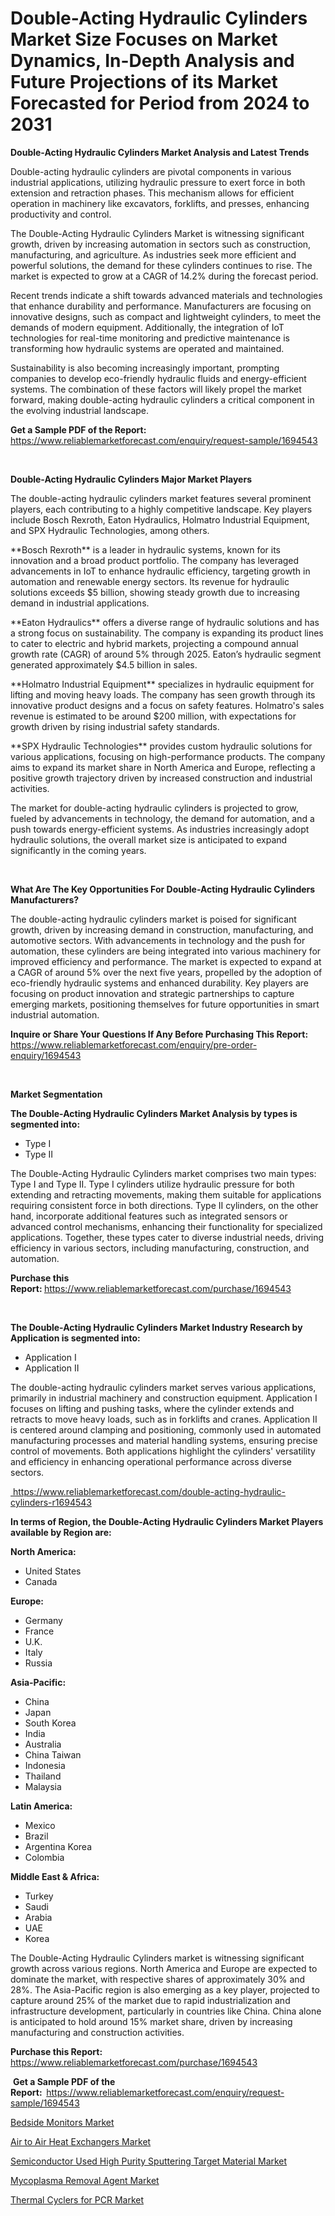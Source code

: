 <p><h1>Double-Acting Hydraulic Cylinders Market Size Focuses on Market Dynamics, In-Depth Analysis and Future Projections of its Market Forecasted for Period from 2024 to 2031</h1></p><p><strong>Double-Acting Hydraulic Cylinders Market Analysis and Latest Trends</strong></p>
<p><p>Double-acting hydraulic cylinders are pivotal components in various industrial applications, utilizing hydraulic pressure to exert force in both extension and retraction phases. This mechanism allows for efficient operation in machinery like excavators, forklifts, and presses, enhancing productivity and control.</p><p>The Double-Acting Hydraulic Cylinders Market is witnessing significant growth, driven by increasing automation in sectors such as construction, manufacturing, and agriculture. As industries seek more efficient and powerful solutions, the demand for these cylinders continues to rise. The market is expected to grow at a CAGR of 14.2% during the forecast period. </p><p>Recent trends indicate a shift towards advanced materials and technologies that enhance durability and performance. Manufacturers are focusing on innovative designs, such as compact and lightweight cylinders, to meet the demands of modern equipment. Additionally, the integration of IoT technologies for real-time monitoring and predictive maintenance is transforming how hydraulic systems are operated and maintained. </p><p>Sustainability is also becoming increasingly important, prompting companies to develop eco-friendly hydraulic fluids and energy-efficient systems. The combination of these factors will likely propel the market forward, making double-acting hydraulic cylinders a critical component in the evolving industrial landscape.</p></p>
<p><strong>Get a Sample PDF of the Report:&nbsp;</strong> <a href="https://www.reliablemarketforecast.com/enquiry/request-sample/1694543?utm_campaign=1117&utm_medium=2&utm_source=Github&utm_content=ia&utm_term=05112024&utm_id=double-acting-hydraulic-cylinders">https://www.reliablemarketforecast.com/enquiry/request-sample/1694543</a></p>
<p>&nbsp;</p>
<p><strong>Double-Acting Hydraulic Cylinders Major Market Players</strong></p>
<p><p>The double-acting hydraulic cylinders market features several prominent players, each contributing to a highly competitive landscape. Key players include Bosch Rexroth, Eaton Hydraulics, Holmatro Industrial Equipment, and SPX Hydraulic Technologies, among others. </p><p>**Bosch Rexroth** is a leader in hydraulic systems, known for its innovation and a broad product portfolio. The company has leveraged advancements in IoT to enhance hydraulic efficiency, targeting growth in automation and renewable energy sectors. Its revenue for hydraulic solutions exceeds $5 billion, showing steady growth due to increasing demand in industrial applications.</p><p>**Eaton Hydraulics** offers a diverse range of hydraulic solutions and has a strong focus on sustainability. The company is expanding its product lines to cater to electric and hybrid markets, projecting a compound annual growth rate (CAGR) of around 5% through 2025. Eaton’s hydraulic segment generated approximately $4.5 billion in sales.</p><p>**Holmatro Industrial Equipment** specializes in hydraulic equipment for lifting and moving heavy loads. The company has seen growth through its innovative product designs and a focus on safety features. Holmatro's sales revenue is estimated to be around $200 million, with expectations for growth driven by rising industrial safety standards.</p><p>**SPX Hydraulic Technologies** provides custom hydraulic solutions for various applications, focusing on high-performance products. The company aims to expand its market share in North America and Europe, reflecting a positive growth trajectory driven by increased construction and industrial activities.</p><p>The market for double-acting hydraulic cylinders is projected to grow, fueled by advancements in technology, the demand for automation, and a push towards energy-efficient systems. As industries increasingly adopt hydraulic solutions, the overall market size is anticipated to expand significantly in the coming years.</p></p>
<p>&nbsp;</p>
<p><strong>What Are The Key Opportunities For Double-Acting Hydraulic Cylinders Manufacturers?</strong></p>
<p><p>The double-acting hydraulic cylinders market is poised for significant growth, driven by increasing demand in construction, manufacturing, and automotive sectors. With advancements in technology and the push for automation, these cylinders are being integrated into various machinery for improved efficiency and performance. The market is expected to expand at a CAGR of around 5% over the next five years, propelled by the adoption of eco-friendly hydraulic systems and enhanced durability. Key players are focusing on product innovation and strategic partnerships to capture emerging markets, positioning themselves for future opportunities in smart industrial automation.</p></p>
<p><strong>Inquire or Share Your Questions If Any Before Purchasing This Report:</strong> <a href="https://www.reliablemarketforecast.com/enquiry/pre-order-enquiry/1694543?utm_campaign=1117&utm_medium=2&utm_source=Github&utm_content=ia&utm_term=05112024&utm_id=double-acting-hydraulic-cylinders">https://www.reliablemarketforecast.com/enquiry/pre-order-enquiry/1694543</a></p>
<p>&nbsp;</p>
<p><strong>Market Segmentation</strong></p>
<p><strong>The Double-Acting Hydraulic Cylinders Market Analysis by types is segmented into:</strong></p>
<p><ul><li>Type I</li><li>Type II</li></ul></p>
<p><p>The Double-Acting Hydraulic Cylinders market comprises two main types: Type I and Type II. Type I cylinders utilize hydraulic pressure for both extending and retracting movements, making them suitable for applications requiring consistent force in both directions. Type II cylinders, on the other hand, incorporate additional features such as integrated sensors or advanced control mechanisms, enhancing their functionality for specialized applications. Together, these types cater to diverse industrial needs, driving efficiency in various sectors, including manufacturing, construction, and automation.</p></p>
<p><strong>Purchase this Report:&nbsp;</strong><a href="https://www.reliablemarketforecast.com/purchase/1694543?utm_campaign=1117&utm_medium=2&utm_source=Github&utm_content=ia&utm_term=05112024&utm_id=double-acting-hydraulic-cylinders">https://www.reliablemarketforecast.com/purchase/1694543</a></p>
<p>&nbsp;</p>
<p><strong>The Double-Acting Hydraulic Cylinders Market Industry Research by Application is segmented into:</strong></p>
<p><ul><li>Application I</li><li>Application II</li></ul></p>
<p><p>The double-acting hydraulic cylinders market serves various applications, primarily in industrial machinery and construction equipment. Application I focuses on lifting and pushing tasks, where the cylinder extends and retracts to move heavy loads, such as in forklifts and cranes. Application II is centered around clamping and positioning, commonly used in automated manufacturing processes and material handling systems, ensuring precise control of movements. Both applications highlight the cylinders' versatility and efficiency in enhancing operational performance across diverse sectors.</p></p>
<p><a href="https://www.reliablemarketforecast.com/double-acting-hydraulic-cylinders-r1694543?utm_campaign=1117&utm_medium=2&utm_source=Github&utm_content=ia&utm_term=05112024&utm_id=double-acting-hydraulic-cylinders">&nbsp;https://www.reliablemarketforecast.com/double-acting-hydraulic-cylinders-r1694543</a></p>
<p><strong>In terms of Region, the Double-Acting Hydraulic Cylinders Market Players available by Region are:</strong></p>
<p>
    <p> <strong> North America: </strong>
        <ul>
            <li>United States</li>
            <li>Canada</li>
        </ul>
        </p> 
    <p> <strong> Europe: </strong>
        <ul>
            <li>Germany</li>
            <li>France</li>
            <li>U.K.</li>
            <li>Italy</li>
            <li>Russia</li>
        </ul>
        </p> 
    <p> <strong> Asia-Pacific: </strong>
        <ul>
            <li>China</li>
            <li>Japan</li>
            <li>South Korea</li>
            <li>India</li>
            <li>Australia</li>
            <li>China Taiwan</li>
            <li>Indonesia</li>
            <li>Thailand</li>
            <li>Malaysia</li>
        </ul>
        </p> 
    <p> <strong> Latin America: </strong>
        <ul>
            <li>Mexico</li>
            <li>Brazil</li>
            <li>Argentina Korea</li>
            <li>Colombia</li>
        </ul>
        </p> 
    <p> <strong> Middle East & Africa: </strong>
        <ul>
            <li>Turkey</li>
            <li>Saudi</li>
            <li>Arabia</li>
            <li>UAE</li>
            <li>Korea</li>
        </ul>
    </p>
    </p>
<p><p>The Double-Acting Hydraulic Cylinders market is witnessing significant growth across various regions. North America and Europe are expected to dominate the market, with respective shares of approximately 30% and 28%. The Asia-Pacific region is also emerging as a key player, projected to capture around 25% of the market due to rapid industrialization and infrastructure development, particularly in countries like China. China alone is anticipated to hold around 15% market share, driven by increasing manufacturing and construction activities.</p></p>
<p><strong>Purchase this Report: </strong><a href="https://www.reliablemarketforecast.com/purchase/1694543?utm_campaign=1117&utm_medium=2&utm_source=Github&utm_content=ia&utm_term=05112024&utm_id=double-acting-hydraulic-cylinders">https://www.reliablemarketforecast.com/purchase/1694543</a></p>
<p>&nbsp;<strong>Get a Sample PDF of the Report:&nbsp;&nbsp;</strong><a href="https://www.reliablemarketforecast.com/enquiry/request-sample/1694543?utm_campaign=1117&utm_medium=2&utm_source=Github&utm_content=ia&utm_term=05112024&utm_id=double-acting-hydraulic-cylinders">https://www.reliablemarketforecast.com/enquiry/request-sample/1694543</a></p>
<p><strong></strong></p>
<p><p><a href="https://issuu.com/reportprime-2/docs/bedside-monitors-market-size-2030.p_b67ff44ce2f942?utm_campaign=1117&utm_medium=2&utm_source=Github&utm_content=ia&utm_term=05112024&utm_id=double-acting-hydraulic-cylinders">Bedside Monitors Market</a></p><p><a href="https://github.com/cairotmbrowne3cq/Market-Research-Report-List-1/blob/main/air-to-air-heat-exchangers-market.md?utm_campaign=1117&utm_medium=2&utm_source=Github&utm_content=ia&utm_term=05112024&utm_id=double-acting-hydraulic-cylinders">Air to Air Heat Exchangers Market</a></p><p><a href="https://github.com/siennagx1ahafter/Market-Research-Report-List-1/blob/main/semiconductor-used-high-purity-sputtering-target-material-market.md?utm_campaign=1117&utm_medium=2&utm_source=Github&utm_content=ia&utm_term=05112024&utm_id=double-acting-hydraulic-cylinders">Semiconductor Used High Purity Sputtering Target Material Market</a></p><p><a href="https://github.com/deshawnj39lau/Market-Research-Report-List-1/blob/main/mycoplasma-removal-agent-market.md?utm_campaign=1117&utm_medium=2&utm_source=Github&utm_content=ia&utm_term=05112024&utm_id=double-acting-hydraulic-cylinders">Mycoplasma Removal Agent Market</a></p><p><a href="https://github.com/b9uxfeyen/Market-Research-Report-List-1/blob/main/thermal-cyclers-for-pcr-market.md?utm_campaign=1117&utm_medium=2&utm_source=Github&utm_content=ia&utm_term=05112024&utm_id=double-acting-hydraulic-cylinders">Thermal Cyclers for PCR Market</a></p></p>